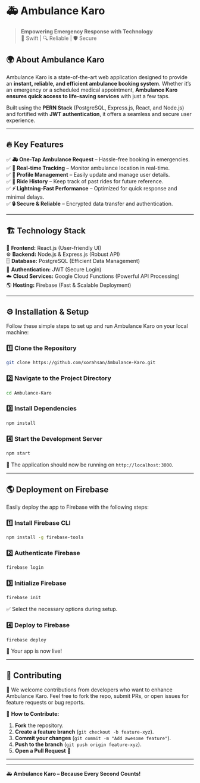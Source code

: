 # 🚑 **Ambulance Karo**

> **Empowering Emergency Response with Technology**  
> 🚀 Swift | 🔍 Reliable | 🛡️ Secure  

## 🌍 **About Ambulance Karo**
Ambulance Karo is a state-of-the-art web application designed to provide an **instant, reliable, and efficient ambulance booking system**. Whether it’s an emergency or a scheduled medical appointment, **Ambulance Karo ensures quick access to life-saving services** with just a few taps.

Built using the **PERN Stack** (PostgreSQL, Express.js, React, and Node.js) and fortified with **JWT authentication**, it offers a seamless and secure user experience. 

---

## 🔥 **Key Features**
✅ **🚑 One-Tap Ambulance Request** – Hassle-free booking in emergencies.  
✅ **📍 Real-time Tracking** – Monitor ambulance location in real-time.  
✅ **👤 Profile Management** – Easily update and manage user details.  
✅ **📜 Ride History** – Keep track of past rides for future reference.  
✅ **⚡ Lightning-Fast Performance** – Optimized for quick response and minimal delays.  
✅ **🔒 Secure & Reliable** – Encrypted data transfer and authentication.

---

## 🏗️ **Technology Stack**
🚀 **Frontend:** React.js (User-friendly UI)  
⚙️ **Backend:** Node.js & Express.js (Robust API)  
🗄️ **Database:** PostgreSQL (Efficient Data Management)  
🔑 **Authentication:** JWT (Secure Login)  
☁️ **Cloud Services:** Google Cloud Functions (Powerful API Processing)  
🌎 **Hosting:** Firebase (Fast & Scalable Deployment)  

---

## ⚙️ **Installation & Setup**
Follow these simple steps to set up and run Ambulance Karo on your local machine:

### **1️⃣ Clone the Repository**
```sh
git clone https://github.com/xorahsan/Ambulance-Karo.git
```

### **2️⃣ Navigate to the Project Directory**
```sh
cd Ambulance-Karo
```

### **3️⃣ Install Dependencies**
```sh
npm install
```

### **4️⃣ Start the Development Server**
```sh
npm start
```

🚀 The application should now be running on `http://localhost:3000`.

---

## 🌎 **Deployment on Firebase**
Easily deploy the app to Firebase with the following steps:

### **1️⃣ Install Firebase CLI**
```sh
npm install -g firebase-tools
```

### **2️⃣ Authenticate Firebase**
```sh
firebase login
```

### **3️⃣ Initialize Firebase**
```sh
firebase init
```
✅ Select the necessary options during setup.

### **4️⃣ Deploy to Firebase**
```sh
firebase deploy
```
🎉 Your app is now live!

---

## 🤝 **Contributing**
🚀 We welcome contributions from developers who want to enhance Ambulance Karo. Feel free to fork the repo, submit PRs, or open issues for feature requests or bug reports.

📌 **How to Contribute:**  
1. **Fork** the repository.
2. **Create a feature branch** (`git checkout -b feature-xyz`).
3. **Commit your changes** (`git commit -m "Add awesome feature"`).
4. **Push to the branch** (`git push origin feature-xyz`).
5. **Open a Pull Request** 🚀

---


---

🚑 **Ambulance Karo – Because Every Second Counts!**

